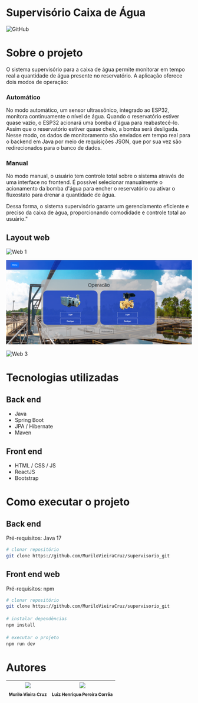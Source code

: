 # Supervisório Caixa de Água
![GitHub](https://img.shields.io/github/license/oTalDoHud/ProjetoDashBoardVendas)

# Sobre o projeto

O sistema supervisório para a caixa de água permite monitorar em tempo real a quantidade de água presente no reservatório. A aplicação oferece dois modos de operação:

<h3>Automático</h3>
No modo automático, um sensor ultrassônico, integrado ao ESP32, monitora continuamente o nível de água. Quando o reservatório estiver quase vazio, o ESP32 acionará uma bomba d'água para reabastecê-lo. Assim que o reservatório estiver quase cheio, a bomba será desligada. Nesse modo, os dados de monitoramento são enviados em tempo real para o backend em Java por meio de requisições JSON, que por sua vez são redirecionados para o banco de dados.

<h3>Manual</h3>
No modo manual, o usuário tem controle total sobre o sistema através de uma interface no frontend. É possível selecionar manualmente o acionamento da bomba d'água para encher o reservatório ou ativar o fluxostato para drenar a quantidade de água.

Dessa forma, o sistema supervisório garante um gerenciamento eficiente e preciso da caixa de água, proporcionando comodidade e controle total ao usuário."

## Layout web
![Web 1](https://github.com/MuriloVieiraCruz/supervisorio_git/blob/main/assets/Captura%20de%20tela%20gr%C3%A1fico.png)

![Web 2](https://github.com/MuriloVieiraCruz/supervisorio_git/blob/main/assets/Captura%20de%20tela%20opera%C3%A7%C3%A3o.png)

![Web 3](https://github.com/MuriloVieiraCruz/supervisorio_git/blob/main/assets/Captura%20de%20tela%20supervis%C3%A3o.png)

# Tecnologias utilizadas
## Back end
- Java
- Spring Boot
- JPA / Hibernate
- Maven
## Front end
- HTML / CSS / JS
- ReactJS
- Bootstrap

# Como executar o projeto

## Back end
Pré-requisitos: Java 17

```bash
# clonar repositório
git clone https://github.com/MuriloVieiraCruz/supervisorio_git
```

## Front end web
Pré-requisitos: npm

```bash
# clonar repositório
git clone https://github.com/MuriloVieiraCruz/supervisorio_git

# instalar dependências
npm install

# executar o projeto
npm run dev
```

# Autores

| [<img src="https://avatars.githubusercontent.com/u/113257963?v=4" width=115><br><sub>Murilo Vieira Cruz</sub>](https://github.com/MuriloVieiraCruz) | [<img src="https://avatars.githubusercontent.com/u/117123575?v=4" width=115><br><sub>Luiz Henrique Pereira Corrêa</sub>](https://github.com/luiz0899) |
| :---: | :---: |

